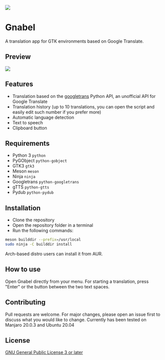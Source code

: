 ![](https://raw.githubusercontent.com/gi-lom/gnabel/master2/data/gnabel.svg)

# Gnabel
A translation app for GTK environments based on Google Translate.

## Preview
![](https://raw.githubusercontent.com/gi-lom/gnabel/master2/preview.png)

## Features
- Translation based on the [googletrans](https://github.com/ssut/py-googletrans) Python API, an unofficial API for Google Translate
- Translation history (up to 10 translations, you can open the script and easily edit such number if you prefer more)
- Automatic language detection
- Text to speech
- Clipboard button

## Requirements

- Python 3 `python`
- PyGObject `python-gobject`
- GTK3 `gtk3`
- Meson `meson`
- Ninja `ninja`
- Googletrans `python-googletrans`
- gTTS `python-gtts`
- Pydub `python-pydub`

## Installation

- Clone the repository
- Open the repository folder in a terminal
- Run the following commands: 

```bash
meson builddir --prefix=/usr/local
sudo ninja -C builddir install

```

Arch-based distro users can install it from AUR.

## How to use

Open Gnabel directly from your menu. For starting a translation, press "Enter" or the button between the two text spaces.

## Contributing
Pull requests are welcome. For major changes, please open an issue first to discuss what you would like to change.
Currently has been tested on Manjaro 20.0.3 and Ubuntu 20.04

## License
[GNU General Public License 3 or later](https://www.gnu.org/licenses/gpl-3.0.en.html)
